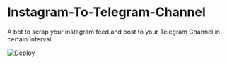 # Instagram-To-Telegram-Channel
A bot to scrap your instagram feed and post to your Telegram Channel in certain Interval.

[![Deploy](https://www.herokucdn.com/deploy/button.svg)](https://github.com/prabesharyal/Instagram-To-Telegram-Channel/)
